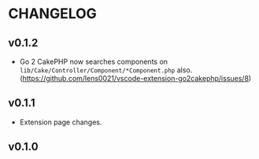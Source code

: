 # CHANGELOG

## v0.1.2

- Go 2 CakePHP now searches components on `lib/Cake/Controller/Component/*Component.php` also. (https://github.com/lens0021/vscode-extension-go2cakephp/issues/8)

## v0.1.1

- Extension page changes.

## v0.1.0
